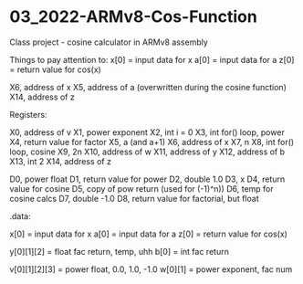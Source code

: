 # 03_2022-ARMv8-Cos-Function
Class project - cosine calculator in ARMv8 assembly

Things to pay attention to:
x[0] = input data for x
a[0] = input data for a
z[0] = return value for cos(x)

X6, address of x
X5, address of a (overwritten during the cosine function)
X14, address of z

Registers:

X0, address of v
X1, power exponent
X2, int i = 0
X3, int for() loop, power
X4, return value for factor
X5, a (and a+1)
X6, address of x
X7, n
X8, int for() loop, cosine
X9, 2n
X10, address of w
X11, address of y
X12, address of b
X13, int 2
X14, address of z

D0, power float
D1, return value for power
D2, double 1.0
D3, x
D4, return value for cosine
D5, copy of pow return (used for (-1)^n))
D6, temp for cosine calcs
D7, double -1.0
D8, return value for factorial, but float

.data:

x[0] = input data for x
a[0] = input data for a
z[0] = return value for cos(x)

y[0][1][2] = float fac return, temp, uhh
b[0] = int fac return

v[0][1][2][3] = power float, 0.0, 1.0, -1.0
w[0][1] = power exponent, fac num
